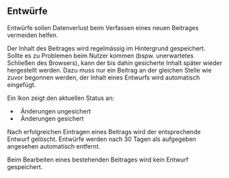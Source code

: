 ## Entwürfe

Entwürfe sollen Datenverlust beim Verfassen eines neuen Beitrages vermeiden helfen.

Der Inhalt des Beitrages wird regelmässig im Hintergrund gespeichert. Sollte es zu Problemen beim Nutzer kommen (bspw. unerwartetes Schließen des Browsers), kann der bis dahin gesicherte Inhalt später wieder hergestellt werden. Dazu muss nur ein Beitrag an der gleichen Stelle wie zuvor begonnen werden, der Inhalt eines Entwurfs wird automatisch eingefügt.

Ein Ikon zeigt den aktuellen Status an:

- <i class="fa fa-pencil" aria-hidden="true"></i> &nbsp; Änderungen ungesichert
- <i class="fa fa-floppy-o" aria-hidden="true"></i> &nbsp; Änderungen gesichert

Nach erfolgreichen Eintragen eines Beitrags wird der entsprechende Entwurf gelöscht. Entwürfe werden nach 30 Tagen als aufgegeben angesehen automatisch entfernt.

Beim Bearbeiten eines bestehenden Beitrages wird kein Entwurf gespeichert.
